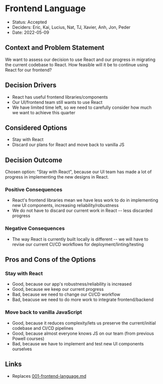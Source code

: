 # Frontend Language

* Status: Accepted <!-- optional -->
* Deciders: Eric, Kai, Lucius, Nat, TJ, Xavier, Anh, Jon, Peder <!-- optional -->
* Date: 2022-05-09 <!-- optional -->

## Context and Problem Statement

We want to assess our decision to use React and our progress in migrating the current codebase to React. How feasible will it be to continue using React for our frontend?

## Decision Drivers <!-- optional -->

* React has useful frontend libraries/components
* Our UI/frontend team still wants to use React
* We have limited time left, so we need to carefully consider how much we want to achieve this quarter

## Considered Options

* Stay with React
* Discard our plans for React and move back to vanilla JS

## Decision Outcome

Chosen option: "Stay with React", because our UI team has made a lot of progress in implementing the new designs in React.

### Positive Consequences <!-- optional -->

* React's frontend libraries mean we have less work to do in implementing new UI components, increasing reliability/robustness
* We do not have to discard our current work in React -- less discarded progress

### Negative Consequences <!-- optional -->

* The way React is currently built locally is different -- we will have to revise our current CI/CD workflows for deployment/linting/testing

## Pros and Cons of the Options <!-- optional -->

### Stay with React

* Good, because our app's robustness/reliability is increased
* Good, because we keep our current progress
* Bad, because we need to change our CI/CD workflow
* Bad, beacuse we need to do more work to integrate frontend/backend

### Move back to vanilla JavaScript

* Good, because it reduces complexity/lets us preserve the current/initial codebase and CI/CD pipelines
* Good, because almost everyone knows JS on our team (from previous Powell courses)
* Bad, because we have to implement and test new UI components ourselves

## Links <!-- optional -->

* Replaces [001-frontend-language.md](001-frontend-language.md)
